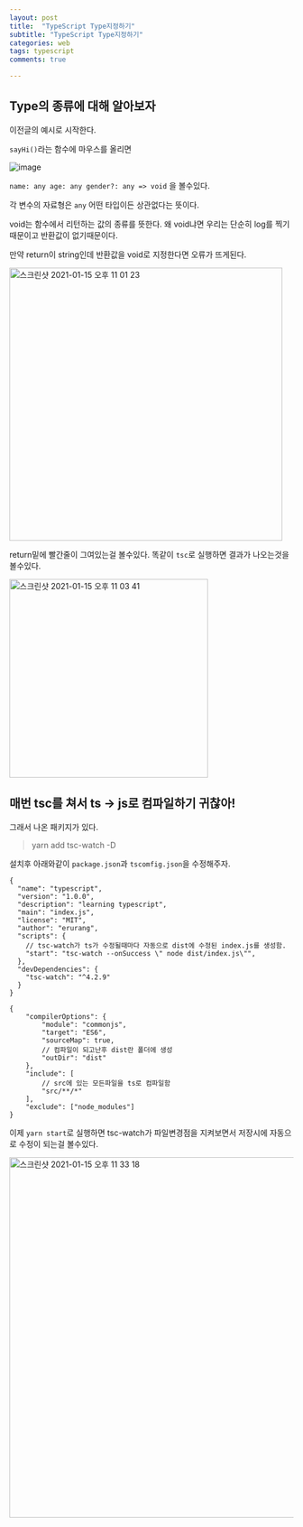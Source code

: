 ```yaml
---
layout: post
title:  "TypeScript Type지정하기"
subtitle: "TypeScript Type지정하기"
categories: web
tags: typescript
comments: true

---
```


## Type의 종류에 대해 알아보자

이전글의 예시로 시작한다.

`sayHi()`라는 함수에 마우스를 올리면

![image](https://user-images.githubusercontent.com/56789064/104733773-885b9380-5782-11eb-93d5-5b32866d5e78.png)

`name: any age: any gender?: any => void` 을 볼수있다.

각 변수의 자료형은 `any` 어떤 타입이든 상관없다는 뜻이다.

void는 함수에서 리턴하는 값의 종류를 뜻한다. 왜 void냐면 우리는 단순히 log를 찍기때문이고 반환값이 없기때문이다.

만약 return이 string인데 반환값을 void로 지정한다면 오류가 뜨게된다.

<img width="484" alt="스크린샷 2021-01-15 오후 11 01 23" src="https://user-images.githubusercontent.com/56789064/104735955-9b239780-5785-11eb-97a4-8d5838eb18d5.png">

return밑에 빨간줄이 그여있는걸 볼수있다. 똑같이 `tsc`로 실행하면 결과가 나오는것을 볼수있다.

<img width="352" alt="스크린샷 2021-01-15 오후 11 03 41" src="https://user-images.githubusercontent.com/56789064/104736178-ed64b880-5785-11eb-9fa4-4aefa5bd6d0f.png">

## 매번 tsc를 쳐서 ts -> js로 컴파일하기 귀찮아!

그래서 나온 패키지가 있다.

>yarn add tsc-watch -D

설치후 아래와같이 `package.json`과 `tscomfig.json`을 수정해주자.

```
{
  "name": "typescript",
  "version": "1.0.0",
  "description": "learning typescript",
  "main": "index.js",
  "license": "MIT",
  "author": "erurang",
  "scripts": {
    // tsc-watch가 ts가 수정될때마다 자동으로 dist에 수정된 index.js를 생성함.
    "start": "tsc-watch --onSuccess \" node dist/index.js\"",
  },
  "devDependencies": {
    "tsc-watch": "^4.2.9"
  }
}

```

```
{
    "compilerOptions": {
        "module": "commonjs",
        "target": "ES6",
        "sourceMap": true,
        // 컴파일이 되고난후 dist란 폴더에 생성
        "outDir": "dist"
    },
    "include": [
        // src에 있는 모든파일을 ts로 컴파일함
        "src/**/*"
    ],
    "exclude": ["node_modules"]
}
```

이제 `yarn start`로 실행하면 tsc-watch가 파일변경점을 지켜보면서 저장시에 자동으로 수정이 되는걸 볼수있다.

<img width="639" alt="스크린샷 2021-01-15 오후 11 33 18" src="https://user-images.githubusercontent.com/56789064/104739441-0f603a00-578a-11eb-8db7-7d129fe236bd.png">
